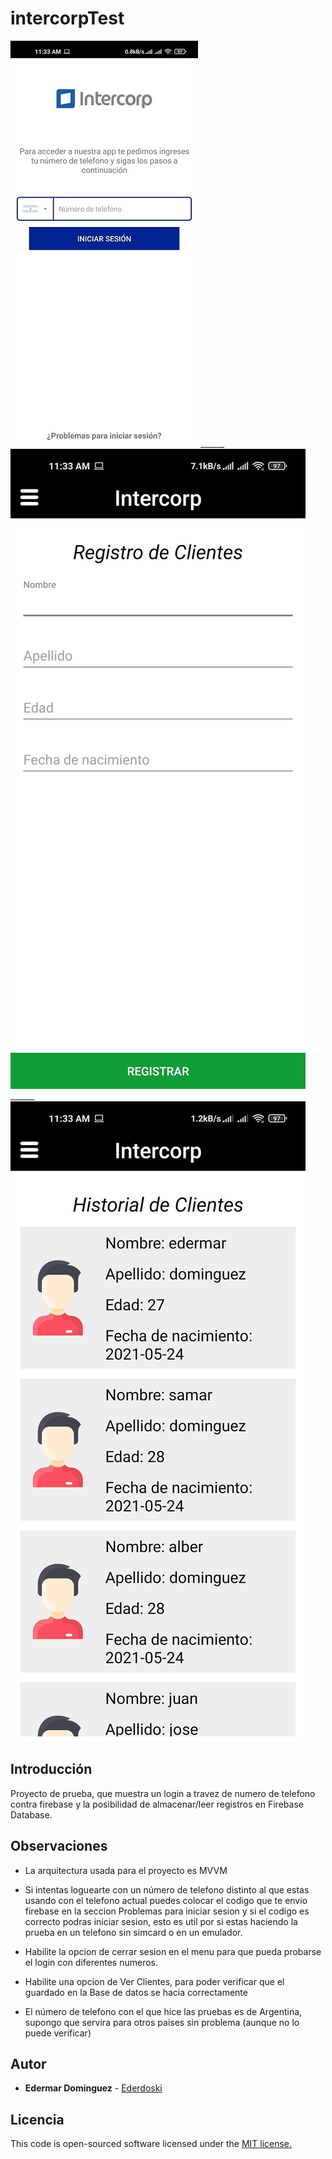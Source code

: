 # intercorpTest

![Example](img/Example.jpg) ______ ![Example2](img/Example_2.jpg) ______ ![Example3](img/Example_3.jpg) 

## Introducción

Proyecto de prueba, que muestra un login a travez de numero de telefono contra firebase y la posibilidad de almacenar/leer registros en Firebase Database.

## Observaciones

* La arquitectura usada para el proyecto es MVVM 

* Si intentas loguearte con un número de telefono distinto al que estas usando con el telefono actual puedes colocar el codigo que te envio firebase en la seccion Problemas para iniciar sesion y si el codigo es correcto podras iniciar sesion, esto es util por si estas haciendo la prueba en un telefono sin simcard o en un emulador.

* Habilite la opcion de cerrar sesion en el menu para que pueda probarse el login con diferentes numeros.

* Habilite una opcion de Ver Clientes, para poder verificar que el guardado en la Base de datos se hacia correctamente

* El número de telefono con el que hice las pruebas es de Argentina, supongo que servira para otros paises sin problema (aunque no lo puede verificar)

## Autor

* **Edermar Dominguez** - [Ederdoski](https://gitlab.com/Ederdoski/about)

## Licencia

This code is open-sourced software licensed under the [MIT license.](https://opensource.org/licenses/MIT)
